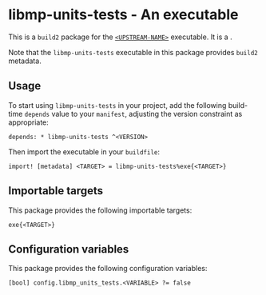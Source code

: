 # libmp-units-tests - An executable

This is a `build2` package for the [`<UPSTREAM-NAME>`](https://<UPSTREAM-URL>)
executable. It is a <SUMMARY-OF-FUNCTIONALITY>.

Note that the `libmp-units-tests` executable in this package provides `build2` metadata.


## Usage

To start using `libmp-units-tests` in your project, add the following build-time
`depends` value to your `manifest`, adjusting the version constraint as
appropriate:

```
depends: * libmp-units-tests ^<VERSION>
```

Then import the executable in your `buildfile`:

```
import! [metadata] <TARGET> = libmp-units-tests%exe{<TARGET>}
```


## Importable targets

This package provides the following importable targets:

```
exe{<TARGET>}
```

<DESCRIPTION-OF-IMPORTABLE-TARGETS>


## Configuration variables

This package provides the following configuration variables:

```
[bool] config.libmp_units_tests.<VARIABLE> ?= false
```

<DESCRIPTION-OF-CONFIG-VARIABLES>
